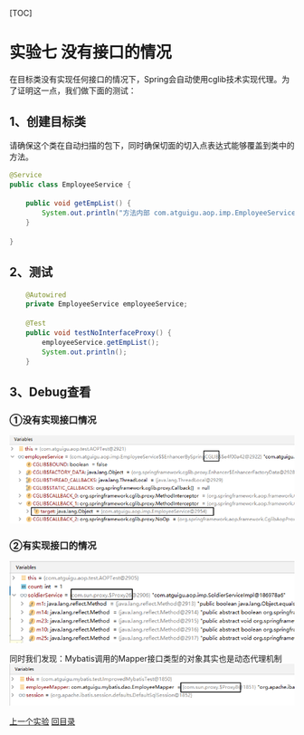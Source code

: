 [TOC]

# 实验七 没有接口的情况

在目标类没有实现任何接口的情况下，Spring会自动使用cglib技术实现代理。为了证明这一点，我们做下面的测试：

## 1、创建目标类

请确保这个类在自动扫描的包下，同时确保切面的切入点表达式能够覆盖到类中的方法。

```java
@Service
public class EmployeeService {
    
    public void getEmpList() {
        System.out.println("方法内部 com.atguigu.aop.imp.EmployeeService.getEmpList");
    }
    
}
```



## 2、测试

```java
    @Autowired
    private EmployeeService employeeService;
    
    @Test
    public void testNoInterfaceProxy() {
        employeeService.getEmpList();
        System.out.println();
    }
```



## 3、Debug查看

### ①没有实现接口情况

![images](../images/img029.png)



### ②有实现接口的情况

![images](../images/img030.png)



同时我们发现：Mybatis调用的Mapper接口类型的对象其实也是动态代理机制
![images](../images/img031.png)



[上一个实验](experiment06.html) [回目录](../verse05.html)
